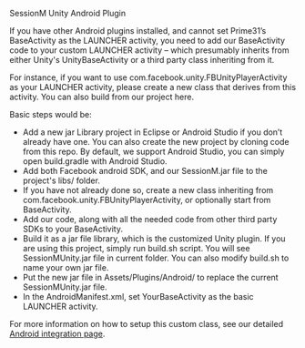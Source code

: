 SessionM Unity Android Plugin

If you have other Android plugins installed, and cannot set Prime31’s BaseActivity as the LAUNCHER activity, you need to add our BaseActivity code to your custom LAUNCHER activity – which presumably inherits from either Unity's UnityBaseActivity or a third party class inheriting from it.

For instance, if you want to use com.facebook.unity.FBUnityPlayerActivity as your LAUNCHER activity, please create a new class that derives from this activity. You can also build from our project here.

Basic steps would be:
- Add a new jar Library project in Eclipse or Android Studio if you don’t already have one. You can also create the new project by cloning code from this repo. By default, we support Android Studio, you can simply open build.gradle with Android Studio.
- Add both Facebook android SDK, and our SessionM.jar file to the project's libs/ folder.
- If you have not already done so, create a new class inheriting from com.facebook.unity.FBUnityPlayerActivity, or optionally start from BaseActivity.
- Add our code, along with all the needed code from other third party SDKs to your BaseActivity.
- Build it as a jar file library, which is the customized Unity plugin. If you are using this project, simply run build.sh script. You will see SessionMUnity.jar file in current folder. You can also modify build.sh to name your own jar file.
- Put the new jar file in Assets/Plugins/Android/ to replace the current SessionMUnity.jar file.
- In the AndroidManifest.xml, set YourBaseActivity as the basic LAUNCHER activity.

For more information on how to setup this custom class, see our detailed [Android integration page](http://www.sessionm.com/documentation/android-integration.php#detailed-walkthough).
